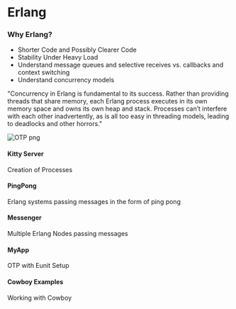 Erlang
======

### Why Erlang?

- Shorter Code and Possibly Clearer Code
- Stability Under Heavy Load
- Understand message queues and selective receives vs. callbacks and context switching
- Understand concurrency models

"Concurrency in Erlang is fundamental to its success. Rather than providing threads that share memory, each Erlang process executes in its own memory space and owns its own heap and stack. Processes can’t interfere with each other inadvertently, as is all too easy in threading models, leading to deadlocks and other horrors."


![OTP png](https://github.com/janewang/erlang/raw/master/erlang.png)

#### Kitty Server
Creation of Processes

#### PingPong
Erlang systems passing messages in the form of ping pong

#### Messenger
Multiple Erlang Nodes passing messages

#### MyApp
OTP with Eunit Setup

#### Cowboy Examples
Working with Cowboy